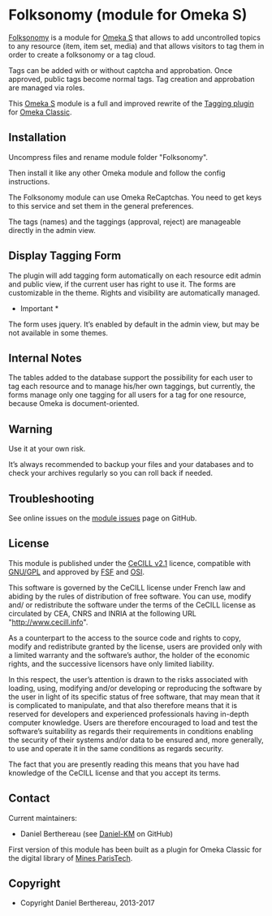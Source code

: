 Folksonomy (module for Omeka S)
===============================

[Folksonomy] is a module for [Omeka S] that allows to add uncontrolled topics to
any resource (item, item set, media) and that allows visitors to tag them in
order to create a folksonomy or a tag cloud.

Tags can be added with or without captcha and approbation. Once approved, public
tags become normal tags. Tag creation and approbation are managed via roles.

This [Omeka S] module is a full and improved rewrite of the [Tagging plugin] for
[Omeka Classic].


Installation
------------

Uncompress files and rename module folder "Folksonomy".

Then install it like any other Omeka module and follow the config instructions.

The Folksonomy module can use Omeka ReCaptchas. You need to get keys to this
service and set them in the general preferences.

The tags (names) and the taggings (approval, reject) are manageable directly in
the admin view.


Display Tagging Form
--------------------

The plugin will add tagging form automatically on each resource edit admin and
public view, if the current user has right to use it. The forms are customizable
in the theme. Rights and visibility are automatically managed.

* Important *

The form uses jquery. It’s enabled by default in the admin view, but may be not
available in some themes.


Internal Notes
--------------

The tables added to the database support the possibility for each user to tag
each resource and to manage his/her own taggings, but currently, the forms
manage only one tagging for all users for a tag for one resource, because Omeka
is document-oriented.


Warning
-------

Use it at your own risk.

It’s always recommended to backup your files and your databases and to check
your archives regularly so you can roll back if needed.


Troubleshooting
---------------

See online issues on the [module issues] page on GitHub.


License
-------

This module is published under the [CeCILL v2.1] licence, compatible with
[GNU/GPL] and approved by [FSF] and [OSI].

This software is governed by the CeCILL license under French law and abiding by
the rules of distribution of free software. You can use, modify and/ or
redistribute the software under the terms of the CeCILL license as circulated by
CEA, CNRS and INRIA at the following URL "http://www.cecill.info".

As a counterpart to the access to the source code and rights to copy, modify and
redistribute granted by the license, users are provided only with a limited
warranty and the software’s author, the holder of the economic rights, and the
successive licensors have only limited liability.

In this respect, the user’s attention is drawn to the risks associated with
loading, using, modifying and/or developing or reproducing the software by the
user in light of its specific status of free software, that may mean that it is
complicated to manipulate, and that also therefore means that it is reserved for
developers and experienced professionals having in-depth computer knowledge.
Users are therefore encouraged to load and test the software’s suitability as
regards their requirements in conditions enabling the security of their systems
and/or data to be ensured and, more generally, to use and operate it in the same
conditions as regards security.

The fact that you are presently reading this means that you have had knowledge
of the CeCILL license and that you accept its terms.


Contact
-------

Current maintainers:

* Daniel Berthereau (see [Daniel-KM] on GitHub)

First version of this module has been built as a plugin for Omeka Classic for
the digital library of [Mines ParisTech].


Copyright
---------

* Copyright Daniel Berthereau, 2013-2017


[Folksonomy]: https://github.com/Daniel-KM/Omeka-S-module-Folksonomy
[Omeka S]: https://omeka.org/s
[Tagging plugin]: https://github.com/Daniel-KM/Tagging
[Omeka Classic]: https://omeka.org
[module issues]: https://github.com/Daniel-KM/Omeka-S-module-Folksonomy/issues
[CeCILL v2.1]: https://www.cecill.info/licences/Licence_CeCILL_V2.1-en.html
[GNU/GPL]: https://www.gnu.org/licenses/gpl-3.0.html
[FSF]: https://www.fsf.org
[OSI]: http://opensource.org
[Mines ParisTech]: https://patrimoine.mines-paristech.fr
[Daniel-KM]: https://github.com/Daniel-KM "Daniel Berthereau"
